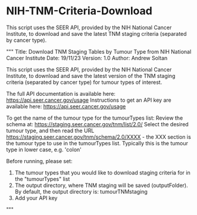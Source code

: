 # NIH-TNM-Criteria-Download
This script uses the SEER API, provided by the NIH National Cancer Institute, to download and save the latest TNM staging criteria (separated by cancer type).

"""
Title: Download TNM Staging Tables by Tumour Type from NIH National Cancer Institute
Date: 19/11/23
Version: 1.0
Author: Andrew Soltan

This script uses the SEER API, provided by the NIH National Cancer Institute, to download and save the latest version of the TNM staging criteria (separated by cancer type) for tumour types of interest.

The full API documentation is available here: https://api.seer.cancer.gov/usage
Instructions to get an API key are available here: https://api.seer.cancer.gov/usage

To get the name of the tumour type for the tumourTypes list:
Review the schema at: https://staging.seer.cancer.gov/tnm/list/2.0/
Select the desired tumour type, and then read the URL https://staging.seer.cancer.gov/tnm/schema/2.0/XXXX - the XXX section is the tumour type to use in the tumourTypes list. Typically this is the tumour type in lower case, e.g. 'colon'

Before running, please set:
1) The tumour types that you would like to download staging criteria for in the "tumourTypes" list
2) The output directory, where TNM staging will be saved (outputFolder). By default, the output directory is: tumourTNMstaging
3) Add your API key

"""
